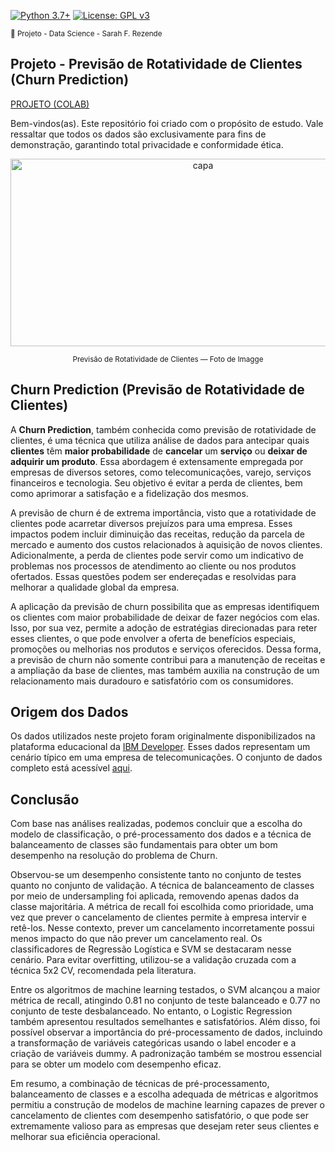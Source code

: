 [![Python 3.7+](https://img.shields.io/badge/python-3.7+-blue.svg)](https://www.python.org/downloads/release/python-360/) [![License: GPL v3](https://img.shields.io/badge/License-GPLv3-blue.svg)](https://www.gnu.org/licenses/gpl-3.0) 

<sub> 📂 Projeto - Data Science - Sarah F. Rezende

## **Projeto** - **Previsão de Rotatividade de Clientes (Churn Prediction)** 

[PROJETO (COLAB)](https://github.com/SarahFeanor/Churn_Prediction_Project/blob/main/Churn_Prediction.ipynb)

Bem-vindos(as). Este repositório foi criado com o propósito de estudo. Vale ressaltar que todos os dados são exclusivamente para fins de demonstração, garantindo total privacidade e conformidade ética.

<p align="center">
  <a href="https://github.com/SarahFeanor?tab=repositories">
    <img src="https://cdn.discordapp.com/attachments/1063559719291199599/1202653476228960306/download.jpg?ex=65ce3d54&is=65bbc854&hm=7c1cf49f358872342bf602e94c3ec8c85c0013939848c33a5d8da859ced3e92e&" alt="capa" width="600" height="300">
  </a>
</p> <p align="center"> <sup> Previsão de Rotatividade de Clientes — Foto de Imagge </sup> </p>

## **Churn Prediction (Previsão de Rotatividade de Clientes)**

A **Churn Prediction**, também conhecida como previsão de rotatividade de clientes, é uma técnica que utiliza análise de dados para antecipar quais **clientes** têm **maior probabilidade** de **cancelar** um **serviço** ou **deixar de adquirir um produto**. Essa abordagem é extensamente empregada por empresas de diversos setores, como telecomunicações, varejo, serviços financeiros e tecnologia. Seu objetivo é evitar a perda de clientes, bem como aprimorar a satisfação e a fidelização dos mesmos.

A previsão de churn é de extrema importância, visto que a rotatividade de clientes pode acarretar diversos prejuízos para uma empresa. Esses impactos podem incluir diminuição das receitas, redução da parcela de mercado e aumento dos custos relacionados à aquisição de novos clientes. Adicionalmente, a perda de clientes pode servir como um indicativo de problemas nos processos de atendimento ao cliente ou nos produtos ofertados. Essas questões podem ser endereçadas e resolvidas para melhorar a qualidade global da empresa.

A aplicação da previsão de churn possibilita que as empresas identifiquem os clientes com maior probabilidade de deixar de fazer negócios com elas. Isso, por sua vez, permite a adoção de estratégias direcionadas para reter esses clientes, o que pode envolver a oferta de benefícios especiais, promoções ou melhorias nos produtos e serviços oferecidos. Dessa forma, a previsão de churn não somente contribui para a manutenção de receitas e a ampliação da base de clientes, mas também auxilia na construção de um relacionamento mais duradouro e satisfatório com os consumidores.

## **Origem dos Dados**

Os dados utilizados neste projeto foram originalmente disponibilizados na plataforma educacional da [IBM Developer](https://developer.ibm.com/technologies/data-science/patterns/predict-customer-churn-using-watson-studio-and-jupyter-notebooks/#). Esses dados representam um cenário típico em uma empresa de telecomunicações. O conjunto de dados completo está acessível [aqui](https://raw.githubusercontent.com/carlosfab/dsnp2/master/datasets/WA_Fn-UseC_-Telco-Customer-Churn.csv).

## **Conclusão**

Com base nas análises realizadas, podemos concluir que a escolha do modelo de classificação, o pré-processamento dos dados e a técnica de balanceamento de classes são fundamentais para obter um bom desempenho na resolução do problema de Churn.

Observou-se um desempenho consistente tanto no conjunto de testes quanto no conjunto de validação. A técnica de balanceamento de classes por meio de undersampling foi aplicada, removendo apenas dados da classe majoritária. A métrica de recall foi escolhida como prioridade, uma vez que prever o cancelamento de clientes permite à empresa intervir e retê-los. Nesse contexto, prever um cancelamento incorretamente possui menos impacto do que não prever um cancelamento real. Os classificadores de Regressão Logística e SVM se destacaram nesse cenário. Para evitar overfitting, utilizou-se a validação cruzada com a técnica 5x2 CV, recomendada pela literatura.

Entre os algoritmos de machine learning testados, o SVM alcançou a maior métrica de recall, atingindo 0.81 no conjunto de teste balanceado e 0.77 no conjunto de teste desbalanceado. No entanto, o Logistic Regression também apresentou resultados semelhantes e satisfatórios. Além disso, foi possível observar a importância do pré-processamento de dados, incluindo a transformação de variáveis categóricas usando o label encoder e a criação de variáveis dummy. A padronização também se mostrou essencial para se obter um modelo com desempenho eficaz.

Em resumo, a combinação de técnicas de pré-processamento, balanceamento de classes e a escolha adequada de métricas e algoritmos permitiu a construção de modelos de machine learning capazes de prever o cancelamento de clientes com desempenho satisfatório, o que pode ser extremamente valioso para as empresas que desejam reter seus clientes e melhorar sua eficiência operacional.


